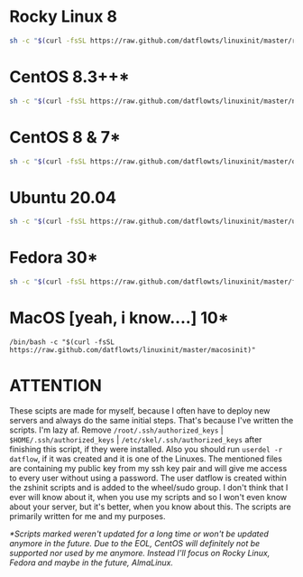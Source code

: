 # Rocky Linux 8
```bash
sh -c "$(curl -fsSL https://raw.github.com/datflowts/linuxinit/master/rockyinit)"
```

# CentOS 8.3++*
```bash
sh -c "$(curl -fsSL https://raw.github.com/datflowts/linuxinit/master/n-centosinit)"
```

# CentOS 8 & 7\*
```bash
sh -c "$(curl -fsSL https://raw.github.com/datflowts/linuxinit/master/o-centosinit)"
```

# Ubuntu 20.04
```bash
sh -c "$(curl -fsSL https://raw.github.com/datflowts/linuxinit/master/ubuntuinit)"
```

# Fedora 30*
```bash
sh -c "$(curl -fsSL https://raw.github.com/datflowts/linuxinit/master/fedorainit)"
```
 
 
  
# MacOS [yeah, i know....] 10*
```
/bin/bash -c "$(curl -fsSL https://raw.github.com/datflowts/linuxinit/master/macosinit)"
```



# ATTENTION
These scipts are made for myself, because I often have to deploy new servers and always do the same initial steps. That's because I've written the scripts. I'm lazy af. Remove `/root/.ssh/authorized_keys` | `$HOME/.ssh/authorized_keys` | `/etc/skel/.ssh/authorized_keys` after finishing this script, if they were installed. Also you should run `userdel -r datflow`, if it was created and it is one of the Linuxes. The mentioned files are containing my public key from my ssh key pair and will give me access to every user without using a password. The user datflow is created within the zshinit scripts and is added to the wheel/sudo group. I don't think that I ever will know about it, when you use my scripts and so I won't even know about your server, but it's better, when you know about this. The scripts are primarily written for me and my purposes.

*\*Scripts marked weren't updated for a long time or won't be updated anymore in the future. Due to the EOL, CentOS will definitely not be supported nor used by me anymore. Instead I'll focus on Rocky Linux, Fedora and maybe in the future, AlmaLinux.*
